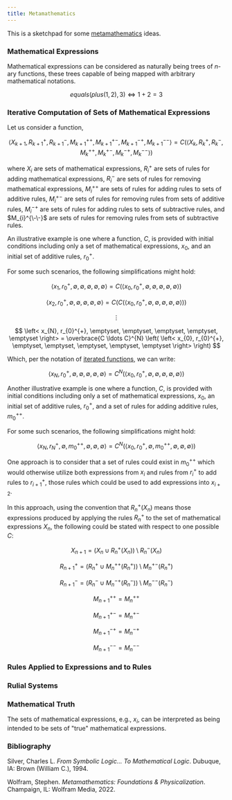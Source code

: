 ```yaml
---
title: Metamathematics
---
```


This is a sketchpad for some [metamathematics](https://en.wikipedia.org/wiki/Metamathematics) ideas.

### Mathematical Expressions

Mathematical expressions can be considered as naturally being trees of $n$-ary functions, these trees capable of being mapped with arbitrary mathematical notations.

$$ equals(plus(1, 2), 3) \Leftrightarrow 1 + 2 = 3 $$

### Iterative Computation of Sets of Mathematical Expressions

Let us consider a function,

$$ \left< X_{k+1}, R_{k+1}^{+}, R_{k+1}^{-}, M_{k+1}^{++}, M_{k+1}^{+-}, M_{k+1}^{-+}, M_{k+1}^{--} \right> = C \left( \left< X_{k}, R_{k}^{+}, R_{k}^{-}, M_{k}^{++}, M_{k}^{+-}, M_{k}^{-+}, M_{k}^{--} \right> \right) $$

where $X_{i}$ are sets of mathematical expressions, $R_{i}^{+}$ are sets of rules for adding mathematical expressions, $R_{i}^{-}$ are sets of rules for removing mathematical expressions, $M_{i}^{++}$ are sets of rules for adding rules to sets of additive rules, $M_{i}^{+-}$ are sets of rules for removing rules from sets of additive rules, $M_{i}^{-+}$ are sets of rules for adding rules to sets of subtractive rules, and $M_{i}^{\-\-}$ are sets of rules for removing rules from sets of subtractive rules.

An illustrative example is one where a function, $C$, is provided with initial conditions including only a set of mathematical expressions, $x_{0}$, and an initial set of additive rules, $r_{0}^{+}$.

For some such scenarios, the following simplifications might hold:

$$ \left< x_{1}, r_{0}^{+}, \emptyset, \emptyset, \emptyset, \emptyset, \emptyset \right> = C \left( \left< x_{0}, r_{0}^{+}, \emptyset, \emptyset, \emptyset, \emptyset, \emptyset \right> \right) $$

$$ \left< x_{2}, r_{0}^{+}, \emptyset, \emptyset, \emptyset, \emptyset, \emptyset \right> = C \left( C \left( \left< x_{0}, r_{0}^{+}, \emptyset, \emptyset, \emptyset, \emptyset, \emptyset \right> \right) \right) $$

$$ \vdots $$

$$ \left< x_{N}, r_{0}^{+}, \emptyset, \emptyset, \emptyset, \emptyset, \emptyset \right> = \overbrace{C \ldots C}^{N} \left( \left< x_{0}, r_{0}^{+}, \emptyset, \emptyset, \emptyset, \emptyset, \emptyset \right> \right) $$

Which, per the notation of [iterated functions](https://en.wikipedia.org/wiki/Iterated_function), we can write:

$$ \left< x_{N}, r_{0}^{+}, \emptyset, \emptyset, \emptyset, \emptyset, \emptyset \right> = C^{N} \left( \left< x_{0}, r_{0}^{+}, \emptyset, \emptyset, \emptyset, \emptyset, \emptyset \right> \right) $$

Another illustrative example is one where a function, $C$, is provided with initial conditions including only a set of mathematical expressions, $x_{0}$, an initial set of additive rules, $r_{0}^{+}$, and a set of rules for adding additive rules, $m_{0}^{++}$.

For some such scenarios, the following simplifications might hold:

$$ \left< x_{N}, r_{N}^{+}, \emptyset, m_{0}^{++}, \emptyset, \emptyset, \emptyset \right> = C^{N} \left( \left< x_{0}, r_{0}^{+}, \emptyset, m_{0}^{++}, \emptyset, \emptyset, \emptyset \right> \right) $$

One approach is to consider that a set of rules could exist in $m_{0}^{++}$ which would otherwise utilize both expressions from $x_{i}$ and rules from $r_{i}^{+}$ to add rules to $r_{i+1}^{+}$, those rules which could be used to add expressions into $x_{i+2}$.

In this approach, using the convention that $R_{n}^{+} \left( X_{n} \right)$ means those expressions produced by applying the rules $R_{n}^{+}$ to the set of mathematical expressions $X_{n}$, the following could be stated with respect to one possible $C$:

$$ X_{n+1} = \left( X_{n} \cup R_{n}^{+} \left( X_{n} \right) \right) \setminus R_{n}^{-} \left( X_{n} \right) $$

$$ R_{n+1}^{+} = \left( R_{n}^{+} \cup M_{n}^{++} \left( R_{n}^{+} \right) \right) \setminus M_{n}^{+-} \left( R_{n}^{+} \right) $$

$$ R_{n+1}^{-} = \left( R_{n}^{-} \cup M_{n}^{-+} \left( R_{n}^{-} \right) \right) \setminus M_{n}^{--} \left( R_{n}^{-} \right) $$

$$ M_{n+1}^{++} = M_{n}^{++}$$

$$ M_{n+1}^{+-} = M_{n}^{+-}$$

$$ M_{n+1}^{-+} = M_{n}^{-+}$$

$$ M_{n+1}^{--} = M_{n}^{--}$$

### Rules Applied to Expressions and to Rules

### Rulial Systems

### Mathematical Truth

The sets of mathematical expressions, e.g., $x_{i}$, can be interpreted as being intended to be sets of "true" mathematical expressions.

### Bibliography

Silver, Charles L. _From Symbolic Logic... To Mathematical Logic_. Dubuque, IA: Brown (William C.), 1994.

Wolfram, Stephen. _Metamathematics: Foundations & Physicalization_. Champaign, IL: Wolfram Media, 2022.
